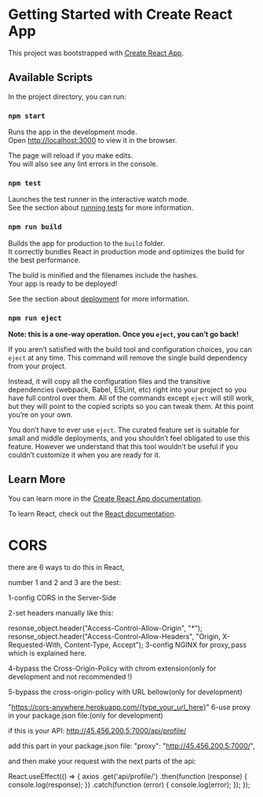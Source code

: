 # Getting Started with Create React App

This project was bootstrapped with [Create React App](https://github.com/facebook/create-react-app).

## Available Scripts

In the project directory, you can run:

### `npm start`

Runs the app in the development mode.\
Open [http://localhost:3000](http://localhost:3000) to view it in the browser.

The page will reload if you make edits.\
You will also see any lint errors in the console.

### `npm test`

Launches the test runner in the interactive watch mode.\
See the section about [running tests](https://facebook.github.io/create-react-app/docs/running-tests) for more information.

### `npm run build`

Builds the app for production to the `build` folder.\
It correctly bundles React in production mode and optimizes the build for the best performance.

The build is minified and the filenames include the hashes.\
Your app is ready to be deployed!

See the section about [deployment](https://facebook.github.io/create-react-app/docs/deployment) for more information.

### `npm run eject`

**Note: this is a one-way operation. Once you `eject`, you can’t go back!**

If you aren’t satisfied with the build tool and configuration choices, you can `eject` at any time. This command will remove the single build dependency from your project.

Instead, it will copy all the configuration files and the transitive dependencies (webpack, Babel, ESLint, etc) right into your project so you have full control over them. All of the commands except `eject` will still work, but they will point to the copied scripts so you can tweak them. At this point you’re on your own.

You don’t have to ever use `eject`. The curated feature set is suitable for small and middle deployments, and you shouldn’t feel obligated to use this feature. However we understand that this tool wouldn’t be useful if you couldn’t customize it when you are ready for it.

## Learn More

You can learn more in the [Create React App documentation](https://facebook.github.io/create-react-app/docs/getting-started).

To learn React, check out the [React documentation](https://reactjs.org/).

# CORS
there are 6 ways to do this in React,

number 1 and 2 and 3 are the best:

1-config CORS in the Server-Side

2-set headers manually like this:

resonse_object.header("Access-Control-Allow-Origin", "*");
resonse_object.header("Access-Control-Allow-Headers", "Origin, X-Requested-With, Content-Type, Accept");
3-config NGINX for proxy_pass which is explained here.

4-bypass the Cross-Origin-Policy with chrom extension(only for development and not recommended !)

5-bypass the cross-origin-policy with URL bellow(only for development)

"https://cors-anywhere.herokuapp.com/{type_your_url_here}"
6-use proxy in your package.json file:(only for development)

if this is your API: http://45.456.200.5:7000/api/profile/

add this part in your package.json file: "proxy": "http://45.456.200.5:7000/",

and then make your request with the next parts of the api:

React.useEffect(() => {
axios
.get('api/profile/')
.then(function (response) {
console.log(response);
})
.catch(function (error) {
console.log(error);
});
});